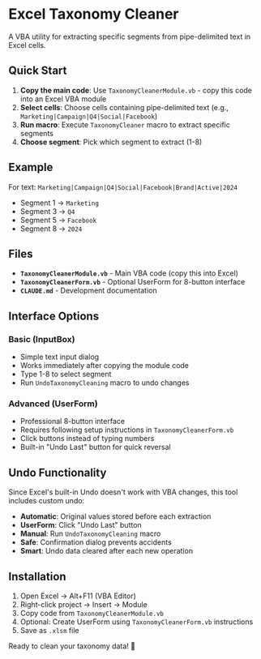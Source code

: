 # Excel Taxonomy Cleaner

A VBA utility for extracting specific segments from pipe-delimited text in Excel cells.

## Quick Start

1. **Copy the main code**: Use `TaxonomyCleanerModule.vb` - copy this code into an Excel VBA module
2. **Select cells**: Choose cells containing pipe-delimited text (e.g., `Marketing|Campaign|Q4|Social|Facebook`)  
3. **Run macro**: Execute `TaxonomyCleaner` macro to extract specific segments
4. **Choose segment**: Pick which segment to extract (1-8)

## Example

For text: `Marketing|Campaign|Q4|Social|Facebook|Brand|Active|2024`

- Segment 1 → `Marketing`
- Segment 3 → `Q4` 
- Segment 5 → `Facebook`
- Segment 8 → `2024`

## Files

- **`TaxonomyCleanerModule.vb`** - Main VBA code (copy this into Excel)
- **`TaxonomyCleanerForm.vb`** - Optional UserForm for 8-button interface
- **`CLAUDE.md`** - Development documentation

## Interface Options

### Basic (InputBox)
- Simple text input dialog
- Works immediately after copying the module code
- Type 1-8 to select segment
- Run `UndoTaxonomyCleaning` macro to undo changes

### Advanced (UserForm) 
- Professional 8-button interface  
- Requires following setup instructions in `TaxonomyCleanerForm.vb`
- Click buttons instead of typing numbers
- Built-in "Undo Last" button for quick reversal

## Undo Functionality

Since Excel's built-in Undo doesn't work with VBA changes, this tool includes custom undo:

- **Automatic**: Original values stored before each extraction
- **UserForm**: Click "Undo Last" button 
- **Manual**: Run `UndoTaxonomyCleaning` macro
- **Safe**: Confirmation dialog prevents accidents
- **Smart**: Undo data cleared after each new operation

## Installation

1. Open Excel → Alt+F11 (VBA Editor)
2. Right-click project → Insert → Module  
3. Copy code from `TaxonomyCleanerModule.vb`
4. Optional: Create UserForm using `TaxonomyCleanerForm.vb` instructions
5. Save as `.xlsm` file

Ready to clean your taxonomy data! 🚀
